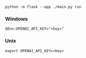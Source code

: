 ```python -m flask --app ./main.py run```

### Windows

```$Env:OPENAI_API_KEY="<key>"```

### Unix

```export OPENAI_API_KEY=<key>```
